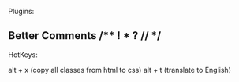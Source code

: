 Plugins:

Better Comments
/**
! * ? //
*/
------------------------------------------------




HotKeys:

alt + x (copy all classes from html to css)
alt + t (translate to English)